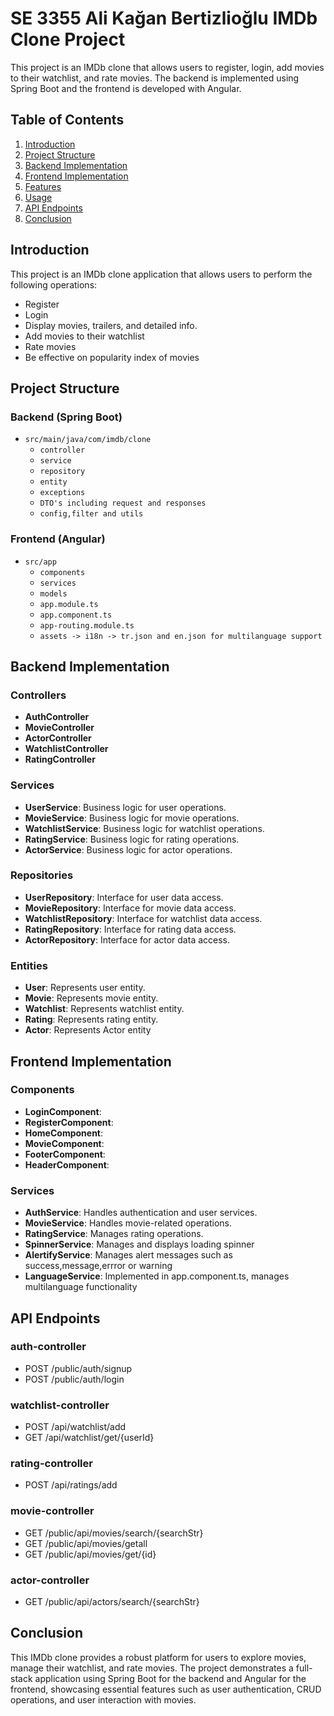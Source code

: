 # SE 3355 Ali Kağan Bertizlioğlu IMDb Clone Project

This project is an IMDb clone that allows users to register, login, add movies to their watchlist, and rate movies. The backend is implemented using Spring Boot and the frontend is developed with Angular.

## Table of Contents
1. [Introduction](#introduction)
2. [Project Structure](#project-structure)
3. [Backend Implementation](#backend-implementation)
4. [Frontend Implementation](#frontend-implementation)
5. [Features](#features)
6. [Usage](#usage)
7. [API Endpoints](#api-endpoints)
8. [Conclusion](#conclusion)

## Introduction
This project is an IMDb clone application that allows users to perform the following operations:
- Register
- Login
- Display movies, trailers, and detailed info.
- Add movies to their watchlist
- Rate movies
- Be effective on popularity index of movies
## Project Structure

### Backend (Spring Boot)
- `src/main/java/com/imdb/clone`
  - `controller`
  - `service`
  - `repository`
  - `entity`
  - `exceptions`
  - `DTO's including request and responses`
  - `config,filter and utils`

### Frontend (Angular)
- `src/app`
  - `components`
  - `services`
  - `models`
  - `app.module.ts`
  - `app.component.ts`
  - `app-routing.module.ts`
  - `assets -> i18n -> tr.json and en.json for multilanguage support`


## Backend Implementation

### Controllers
- **AuthController**
- **MovieController**
- **ActorController**
- **WatchlistController**
- **RatingController**

### Services
- **UserService**: Business logic for user operations.
- **MovieService**: Business logic for movie operations.
- **WatchlistService**: Business logic for watchlist operations.
- **RatingService**: Business logic for rating operations.
- **ActorService**: Business logic for actor operations.


### Repositories
- **UserRepository**: Interface for user data access.
- **MovieRepository**: Interface for movie data access.
- **WatchlistRepository**: Interface for watchlist data access.
- **RatingRepository**: Interface for rating data access.
- **ActorRepository**: Interface for actor data access.

### Entities
- **User**: Represents user entity.
- **Movie**: Represents movie entity.
- **Watchlist**: Represents watchlist entity.
- **Rating**: Represents rating entity.
- **Actor**: Represents Actor entity

## Frontend Implementation

### Components
- **LoginComponent**: 
- **RegisterComponent**: 
- **HomeComponent**:
- **MovieComponent**: 
- **FooterComponent**:
- **HeaderComponent**: 
### Services
- **AuthService**: Handles authentication and user services.
- **MovieService**: Handles movie-related operations.
- **RatingService**: Manages rating operations.
- **SpinnerService**: Manages and displays loading spinner
- **AlertifyService**: Manages alert messages such as success,message,errror or warning
- **LanguageService**: Implemented in app.component.ts, manages multilanguage functionality 

## API Endpoints

### auth-controller
- POST /public/auth/signup
- POST /public/auth/login

### watchlist-controller
- POST /api/watchlist/add
- GET /api/watchlist/get/{userId}

### rating-controller
- POST /api/ratings/add

### movie-controller
- GET /public/api/movies/search/{searchStr}
- GET /public/api/movies/getall
- GET /public/api/movies/get/{id}

### actor-controller
- GET /public/api/actors/search/{searchStr}


## Conclusion
This IMDb clone provides a robust platform for users to explore movies, manage their watchlist, and rate movies. The project demonstrates a full-stack application using Spring Boot for the backend and Angular for the frontend, showcasing essential features such as user authentication, CRUD operations, and user interaction with movies.

